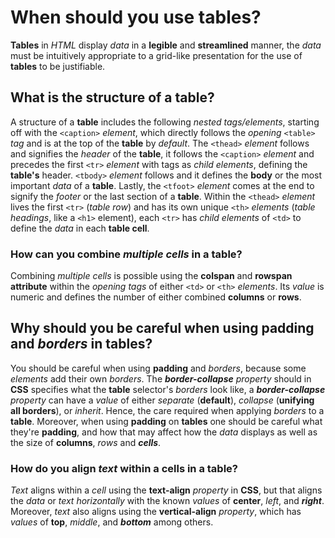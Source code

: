 # When should you use **tables**?

**Tables** in _HTML_ display _data_ in a **legible** and **streamlined** manner, the _data_ must be intuitively appropriate to a grid-like presentation for the use of **tables** to be justifiable.

## What is the structure of a **table**?

A structure of a **table** includes the following _nested tags/elements_, starting off with the `<caption>` _element_, which directly follows the _opening_ `<table>` _tag_ and is at the top of the **table** by _default_. The `<thead>` _element_ follows and signifies the _header_ of the **table**, it follows the `<caption>` _element_ and precedes the first `<tr>` _element_ with tags as _child elements_, defining the **table's** header. `<tbody>` _element_ follows and it defines the **body** or the most important _data_ of a **table**. Lastly, the `<tfoot>` _element_ comes at the end to signify the _footer_ or the last section of a **table**. Within the `<thead>` _element_ lives the first `<tr>` (_table row_) and has its own unique `<th>` _elements_ (_table headings_, like a `<h1>` element), each `<tr>` has _child elements_ of `<td>` to define the _data_ in each **table cell**.

### How can you combine _multiple cells_ in a **table**?

Combining _multiple cells_ is possible using the **colspan** and **rowspan attribute** within the _opening tags_ of either `<td>` or `<th>` _elements_. Its _value_ is numeric and defines the number of either combined **columns** or **rows**.

## Why should you be careful when using **padding** and _borders_ in **tables**?

You should be careful when using **padding** and _borders_, because some _elements_ add their own _borders_. The **_border-collapse_** _property_ should in **CSS** specifies what the **table** selector's _borders_ look like, a **_border-collapse_** _property_ can have a _value_ of either _separate_ (**default**), _collapse_ (**unifying all borders**), or _inherit_. Hence, the care required when applying _borders_ to a **table**. Moreover, when using **padding** on **tables** one should be careful what they're **padding**, and how that may affect how the _data_ displays as well as the size of **columns**, _rows_ and **_cells_**.

### How do you align _text_ within a cells in a **table**?

_Text_ aligns within a _cell_ using the **text-align** _property_ in **CSS**, but that aligns the _data_ or _text horizontally_ with the known _values_ of **center**, _left_, and **_right_**. Moreover, _text_ also aligns using the **vertical-align** _property_, which has _values_ of **top**, _middle_, and **_bottom_** among others.
